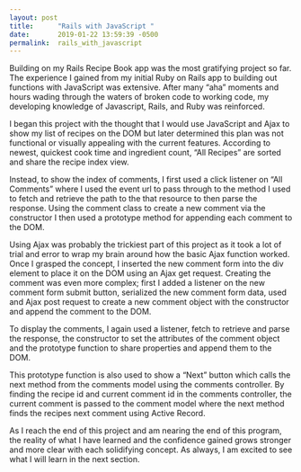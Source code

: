 ```yaml
---
layout: post
title:      "Rails with JavaScript "
date:       2019-01-22 13:59:39 -0500
permalink:  rails_with_javascript
---
```



Building on my Rails Recipe Book app was the most gratifying project so far.  The experience I gained from my initial Ruby on Rails app to building out functions with JavaScript was extensive.  After many “aha” moments and hours wading through the waters of broken code to working code, my developing knowledge of Javascript, Rails, and Ruby was reinforced.

I began this project with the thought that I would use JavaScript and Ajax to show my list of recipes on the DOM but later determined this plan was not functional or visually appealing with the current features.  According to newest, quickest cook time and ingredient count, “All Recipes” are sorted and share the recipe index view.

<blockquote class="imgur-embed-pub" lang="en" data-id="a/5RBWWbJ"><a href="//imgur.com/5RBWWbJ"></a></blockquote><script async src="//s.imgur.com/min/embed.js" charset=“utf-8"></script>

Instead, to show the index of comments, I first used a click listener on “All Comments” where I used the event url to pass through to the method I used to fetch and retrieve the path to the that resource to then parse the response.  Using the comment class to create a new comment via the constructor I then used a prototype method for appending each comment to the DOM.  

<blockquote class="imgur-embed-pub" lang="en" data-id="a/UiS6ewJ"><a href="//imgur.com/UiS6ewJ"></a></blockquote><script async src="//s.imgur.com/min/embed.js" charset=“utf-8"></script>

Using Ajax was probably the trickiest part of this project as it took a lot of trial and error to wrap my brain around how the basic Ajax function worked.  Once I grasped the concept, I inserted the new comment form into the div element to place it on the DOM using an Ajax get request.  Creating the comment was even more complex; first I added a listener on the new comment form submit button, serialized the new comment form data, used and Ajax post request to create a new comment object with the constructor and append the comment to the DOM.

To display the comments, I again used a listener, fetch to retrieve and parse the response, the constructor to set the attributes of the comment object and the prototype function to share properties and append them to the DOM. 

<blockquote class="imgur-embed-pub" lang="en" data-id="a/XkFD84m"><a href="//imgur.com/XkFD84m"></a></blockquote><script async src="//s.imgur.com/min/embed.js" charset=“utf-8"></script>

This prototype function is also used to show a “Next” button which calls the next method from the comments model using the comments controller.  By finding the recipe id and current comment id in the comments controller, the current comment is passed to the comment model where the next method finds the recipes next comment using Active Record.

As I reach the end of this project and am nearing the end of this program, the reality of what I have learned and the confidence gained grows stronger and more clear with each solidifying concept.  As always, I am excited to see what I will learn in the next section.
